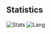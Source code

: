 <!-- 
```
      ,----------------,              ,---------,
         ,-----------------------,          ,"        ,"|
      ,"                      ,"|        ,"        ,"  |
      +-----------------------+  |      ,"        ,"    |
      |  .-----------------.  |  |     +---------+      |
      |  |                 |  |  |     | -==----'|      |
      |  |  I LOVE ...!    |  |  |     |         |      |
      |  |  Bad command or |  |  |/----|`---=    |      |
      |  |  C:\>_          |  |  |   ,/|==== ooo |      ;
      |  |                 |  |  |  // |(((( [33]|    ,"
      |  `-----------------'  |," .;'| |((((     |  ,"
      +-----------------------+  ;;  | |         |,"
         /_)______________(_/  //'   | +---------+
    ___________________________/___  `,
   /  oooooooooooooooo  .o.  oooo /,   \,"-----------
  / ==ooooooooooooooo==.o.  ooo= //   ,`\--{)B     ,"
 /_==__==========__==_ooo__ooo=_/'   /___________,"
 
``` -->
 
 ## Statistics
![Stats](https://github-readme-stats.vercel.app/api?username=dstweihao)
![Lang](https://github-readme-stats.vercel.app/api/top-langs/?username=dstweihao&hide=ipynb,html&layout=compact)

 
 
 
 
 
 
 
